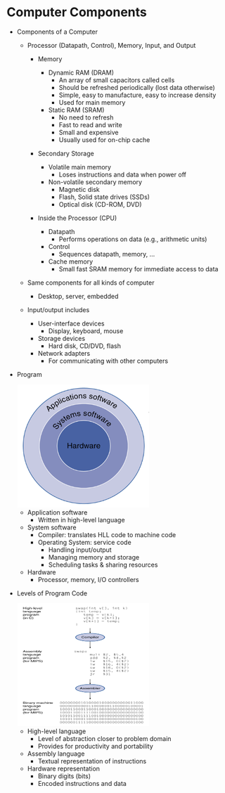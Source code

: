 # Computer Components

- Components of a Computer
    - Processor (Datapath, Control), Memory, Input, and Output
        - Memory
            - Dynamic RAM (DRAM)
                - An array of small capacitors called cells
                - Should be refreshed periodically (lost data otherwise)
                - Simple, easy to manufacture, easy to increase density
                - Used for main memory
            - Static RAM (SRAM)
                - No need to refresh
                - Fast to read and write
                - Small and expensive
                - Usually used for on-chip cache

        - Secondary Storage
            - Volatile main memory
                - Loses instructions and data when power off
            - Non-volatile secondary memory
                - Magnetic disk
                - Flash, Solid state drives (SSDs)
                - Optical disk (CD-ROM, DVD)

        - Inside the Processor (CPU)
            - Datapath
                - Performs operations on data (e.g., arithmetic units)
            - Control
                - Sequences datapath, memory, ...
            - Cache memory
                - Small fast SRAM memory for immediate access to data

    - Same components for all kinds of computer
        - Desktop, server, embedded

    - Input/output includes
        - User-interface devices
            - Display, keyboard, mouse
        - Storage devices
            - Hard disk, CD/DVD, flash
        - Network adapters
            - For communicating with other computers


- Program

    <img src="../img/program.png" alt="kernel" width="300" height="280">

    - Application software
        - Written in high-level language
    - System software
        - Compiler: translates HLL code to machine code
        - Operating System: service code
            - Handling input/output
            - Managing memory and storage
            - Scheduling tasks & sharing resources
    - Hardware
        - Processor, memory, I/O controllers


- Levels of Program Code

    <img src="../img/programCode.png" alt="kernel" width="300" height="280">

    - High-level language
        - Level of abstraction closer to problem domain
        - Provides for productivity and portability 
    - Assembly language
        - Textual representation of instructions
    - Hardware representation
        - Binary digits (bits)
        - Encoded instructions and data
